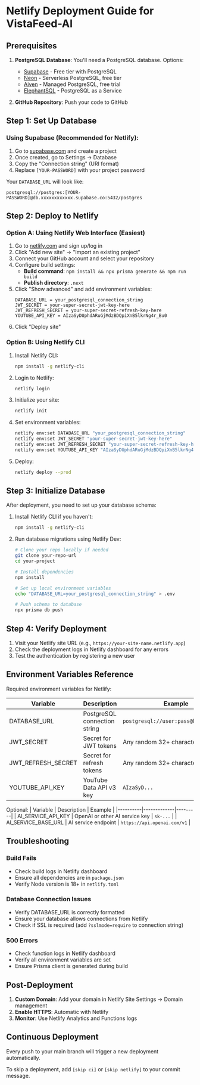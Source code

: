 # Netlify Deployment Guide for VistaFeed-AI

## Prerequisites

1. **PostgreSQL Database**: You'll need a PostgreSQL database. Options:
   - [Supabase](https://supabase.com) - Free tier with PostgreSQL
   - [Neon](https://neon.tech) - Serverless PostgreSQL, free tier
   - [Aiven](https://aiven.io) - Managed PostgreSQL, free trial
   - [ElephantSQL](https://www.elephantsql.com) - PostgreSQL as a Service

2. **GitHub Repository**: Push your code to GitHub

## Step 1: Set Up Database

### Using Supabase (Recommended for Netlify):
1. Go to [supabase.com](https://supabase.com) and create a project
2. Once created, go to Settings → Database
3. Copy the "Connection string" (URI format)
4. Replace `[YOUR-PASSWORD]` with your project password

Your `DATABASE_URL` will look like:
```
postgresql://postgres:[YOUR-PASSWORD]@db.xxxxxxxxxxxx.supabase.co:5432/postgres
```

## Step 2: Deploy to Netlify

### Option A: Using Netlify Web Interface (Easiest)

1. Go to [netlify.com](https://netlify.com) and sign up/log in
2. Click "Add new site" → "Import an existing project"
3. Connect your GitHub account and select your repository
4. Configure build settings:
   - **Build command**: `npm install && npx prisma generate && npm run build`
   - **Publish directory**: `.next`
5. Click "Show advanced" and add environment variables:
   ```
   DATABASE_URL = your_postgresql_connection_string
   JWT_SECRET = your-super-secret-jwt-key-here
   JWT_REFRESH_SECRET = your-super-secret-refresh-key-here
   YOUTUBE_API_KEY = AIzaSyDUphdARuGjMdzBDQpiXnB5lkrNg4r_Bu0
   ```
6. Click "Deploy site"

### Option B: Using Netlify CLI

1. Install Netlify CLI:
   ```bash
   npm install -g netlify-cli
   ```

2. Login to Netlify:
   ```bash
   netlify login
   ```

3. Initialize your site:
   ```bash
   netlify init
   ```

4. Set environment variables:
   ```bash
   netlify env:set DATABASE_URL "your_postgresql_connection_string"
   netlify env:set JWT_SECRET "your-super-secret-jwt-key-here"
   netlify env:set JWT_REFRESH_SECRET "your-super-secret-refresh-key-here"
   netlify env:set YOUTUBE_API_KEY "AIzaSyDUphdARuGjMdzBDQpiXnB5lkrNg4r_Bu0"
   ```

5. Deploy:
   ```bash
   netlify deploy --prod
   ```

## Step 3: Initialize Database

After deployment, you need to set up your database schema:

1. Install Netlify CLI if you haven't:
   ```bash
   npm install -g netlify-cli
   ```

2. Run database migrations using Netlify Dev:
   ```bash
   # Clone your repo locally if needed
   git clone your-repo-url
   cd your-project
   
   # Install dependencies
   npm install
   
   # Set up local environment variables
   echo "DATABASE_URL=your_postgresql_connection_string" > .env
   
   # Push schema to database
   npx prisma db push
   ```

## Step 4: Verify Deployment

1. Visit your Netlify site URL (e.g., `https://your-site-name.netlify.app`)
2. Check the deployment logs in Netlify dashboard for any errors
3. Test the authentication by registering a new user

## Environment Variables Reference

Required environment variables for Netlify:

| Variable | Description | Example |
|----------|-------------|---------|
| DATABASE_URL | PostgreSQL connection string | `postgresql://user:pass@host:5432/db` |
| JWT_SECRET | Secret for JWT tokens | Any random 32+ character string |
| JWT_REFRESH_SECRET | Secret for refresh tokens | Any random 32+ character string |
| YOUTUBE_API_KEY | YouTube Data API v3 key | `AIzaSyD...` |

Optional:
| Variable | Description | Example |
|----------|-------------|---------|
| AI_SERVICE_API_KEY | OpenAI or other AI service key | `sk-...` |
| AI_SERVICE_BASE_URL | AI service endpoint | `https://api.openai.com/v1` |

## Troubleshooting

### Build Fails
- Check build logs in Netlify dashboard
- Ensure all dependencies are in `package.json`
- Verify Node version is 18+ in `netlify.toml`

### Database Connection Issues
- Verify DATABASE_URL is correctly formatted
- Ensure your database allows connections from Netlify
- Check if SSL is required (add `?sslmode=require` to connection string)

### 500 Errors
- Check function logs in Netlify dashboard
- Verify all environment variables are set
- Ensure Prisma client is generated during build

## Post-Deployment

1. **Custom Domain**: Add your domain in Netlify Site Settings → Domain management
2. **Enable HTTPS**: Automatic with Netlify
3. **Monitor**: Use Netlify Analytics and Functions logs

## Continuous Deployment

Every push to your main branch will trigger a new deployment automatically.

To skip a deployment, add `[skip ci]` or `[skip netlify]` to your commit message.